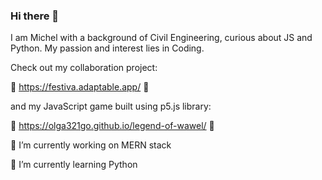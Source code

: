 ### Hi there 👋
I am Michel with a background of Civil Engineering, curious about JS and Python. My passion and interest lies in Coding.

Check out my collaboration project:

🤩 https://festiva.adaptable.app/ 🤩

and my JavaScript game built using p5.js library:

🤩 https://olga321go.github.io/legend-of-wawel/ 🤩

🔭 I’m currently working on MERN stack

🌱 I’m currently learning Python

<!--
**michelsaber/michelsaber** is a ✨ _special_ ✨ repository because its `README.md` (this file) appears on your GitHub profile.

Here are some ideas to get you started:

- 
- 
- 👯 I’m looking to collaborate on ...
- 🤔 I’m looking for help with ...
- 💬 Ask me about ...
- 📫 How to reach me: ...
- 😄 Pronouns: ...
- ⚡ Fun fact: ...
-->
